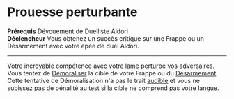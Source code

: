 # Prouesse perturbante

<p><span id="ctl00_MainContent_DetailedOutput"><strong>Prérequis</strong> Dévouement de Duelliste Aldori<br><strong>Déclencheur</strong> Vous obtenez un succès critique sur une Frappe ou un Désarmement avec votre épée de duel Aldori.<br></span></p>
<hr>
<p>Votre incroyable compétence avec votre lame perturbe vos adversaires. Vous tentez de <a href="https://2e.aonprd.com/Actions.aspx?ID=53">Démoraliser</a> la cible de votre Frappe ou du <a href="https://2e.aonprd.com/Actions.aspx?ID=41">Désarmement</a>. Cette tentative de Démoralisation n'a pas le trait <a href="https://2e.aonprd.com/Traits.aspx?ID=16">audible</a> et vous ne subissez pas de pénalité au test si la cible ne comprend pas votre langue.&nbsp;</p>
